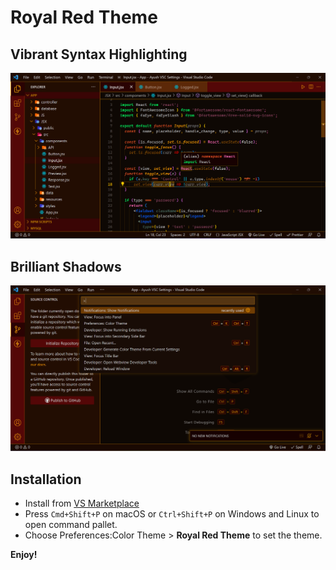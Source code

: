 # Royal Red Theme

## Vibrant Syntax Highlighting

![](/assets/editor.png)

## Brilliant Shadows

![](/assets/shadow.png)

## Installation

- Install from [VS Marketplace](https://marketplace.visualstudio.com/items?itemName=AJ-Dev.royal-red-theme)
- Press `Cmd+Shift+P` on macOS or `Ctrl+Shift+P` on Windows and Linux to open command pallet.
- Choose Preferences:Color Theme > **Royal Red Theme** to set the theme.

**Enjoy!**
